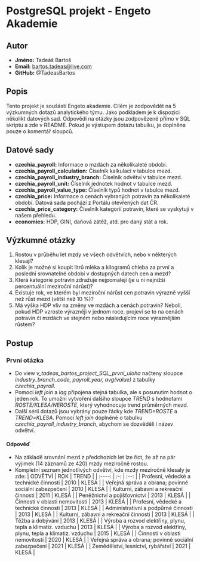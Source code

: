 # PostgreSQL projekt - Engeto Akademie

## Autor
- **Jméno:** Tadeáš Bartoš
- **Email:** bartos.tadeas@live.com
- **GitHub:** @TadeasBartos

## Popis
Tento projekt je soušástí Engeto akademie.
Cílém je zodpovědět na 5 výzkumných dotazů analytického týmu. Jako podkladem je k dispozici několikt datových sad. 
Odpovědi na otázky jsou zodpovězené přímo v SQL skriptu a zde v README. Pokud je výstupem dotazu tabulku, je doplněna pouze o komentář sloupců.

## Datové sady
- **czechia_payroll:** Informace o mzdách za několikaleté období. 
- **czechia_payroll_calculation:** Číselník kalkulací v tabulce mezd.
- **czechia_payroll_industry_branch:** Číselník odvětví v tabulce mezd.
- **czechia_payroll_unit:** Číselník jednotek hodnot v tabulce mezd.
- **czechia_payroll_value_type:** Číselník typů hodnot v tabulce mezd.
- **czechia_price:** Informace o cenách vybraných potravin za několikaleté období. Datová sada pochází z Portálu otevřených dat ČR.
- **czechia_price_category:** Číselník kategorií potravin, které se vyskytují v našem přehledu.
- **economies:** HDP, GINI, daňová zátěž, atd. pro daný stát a rok.

## Výzkumné otázky
1. Rostou v průběhu let mzdy ve všech odvětvích, nebo v některých klesají?
2. Kolik je možné si koupit litrů mléka a kilogramů chleba za první a poslední srovnatelné období v dostupných datech cen a mezd?
3. Která kategorie potravin zdražuje nejpomaleji (je u ní nejnižší percentuální meziroční nárůst)?
4. Existuje rok, ve kterém byl meziroční nárůst cen potravin výrazně vyšší než růst mezd (větší než 10 %)?
5. Má výška HDP vliv na změny ve mzdách a cenách potravin? Neboli, pokud HDP vzroste výrazněji v jednom roce, projeví se to na cenách potravin či mzdách ve stejném nebo následujícím roce výraznějším růstem?

## Postup 

### První otázka
- Do view *v_tadeas_bartos_project_SQL_prvni_uloha* načteny sloupce *industry_branch_code, payroll_year, avg(value)* z tabulky *czechia_payroll*.
- Pomocí *left join* a *lag* připojena stejná tabulka, ale s posunutím hodnot o jeden rok. To umožní vytvoření dalšího sloupce *TREND* s hodnotami *ROSTE/KLESÁ/NEROSTE*, který vyhodnocuje trend průměrných mezd. 
- Další sérií dotazů jsou vybrány pouze řádky kde *TREND=ROSTE* a *TREND=KLESA*. Pomocí *left join* doplněné o tabulku *czechia_payroll_industry_branch*, abychom se dozvěděli i název odvětví.

#### Odpověď
- Na základě srovnání mezd z předchozích let lze říct, že až na pár výjimek (14 záznamů ze 420) mzdy meziročně rostou.
- Kompletní seznam jednotlivých odvětví, kde mzdy meziročně klesaly je zde:
| ODVĚTVÍ | ROK | TREND |
|  :----: | :-: |  :--: |
| Profesní, vědecké a technické činnosti | 2010 | KLESÁ |
| Veřejná správa a obrana; povinné sociální zabezpečení | 2010 | KLESÁ |
| Kulturní, zábavní a rekreační činnosti | 2011 | KLESÁ |
| Peněžnictví a pojišťovnictví | 2013 | KLESÁ |
| Činnosti v oblasti nemovitostí | 2013 | KLESÁ |
| Profesní, vědecké a technické činnosti | 2013 | KLESÁ |
| Administrativní a podpůrné činnosti | 2013 | KLESÁ |
| Kulturní, zábavní a rekreační činnosti | 2013 | KLESÁ |
| Těžba a dobývání | 2013 | KLESÁ |
| Výroba a rozvod elektřiny, plynu, tepla a klimatiz. vzduchu | 2013 | KLESÁ |
| Výroba a rozvod elektřiny, plynu, tepla a klimatiz. vzduchu | 2015 | KLESÁ |
| Činnosti v oblasti nemovitostí | 2020 | KLESÁ |
| Veřejná správa a obrana; povinné sociální zabezpečení | 2021 | KLESÁ |
| Zemědělství, lesnictví, rybářství | 2021 | KLESÁ |

